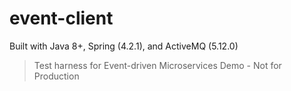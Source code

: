 event-client
=======================

Built with Java 8+, Spring (4.2.1), and ActiveMQ (5.12.0)

>Test harness for Event-driven Microservices Demo - Not for Production
